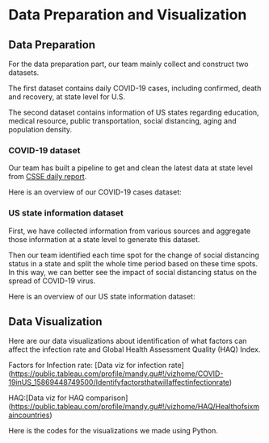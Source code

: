 # Data Preparation and Visualization

## Data Preparation
For the data preparation part, our team mainly collect and construct two datasets. 

The first dataset contains daily COVID-19 cases, including confirmed, death and recovery, at state level for U.S.

The second dataset contains information of US states regarding education, medical resource, public transportation, social distancing, aging and population density.
### COVID-19 dataset
Our team has built a pipeline to get and clean the latest data at state level from [CSSE daily report](https://github.com/CSSEGISandData/COVID-19/tree/master/csse_covid_19_data/csse_covid_19_daily_reports).

Here is an overview of our COVID-19 cases dataset:


### US state information dataset
First, we have collected information from various sources and aggregate those information at a state level to generate this dataset.

Then our team identified each time spot for the change of social distancing status in a state and split the whole time period based on these time spots. In this way, we can better see the impact of social distancing status on the spread of COVID-19 virus.

Here is an overview of our US state information dataset:

## Data Visualization
Here are our data visualizations about identification of what factors can affect the infection rate and Global Health Assessment Quality (HAQ) Index.

Factors for Infection rate: [Data viz for infection rate]
(https://public.tableau.com/profile/mandy.gu#!/vizhome/COVID-19inUS_15869448749500/Identifyfactorsthatwillaffectinfectionrate)

HAQ:[Data viz for HAQ comparison]
(https://public.tableau.com/profile/mandy.gu#!/vizhome/HAQ/Healthofsixmaincountries)

Here is the codes for the visualizations we made using Python.
